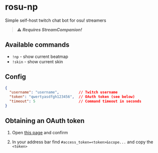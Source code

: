 # rosu-np

Simple self-host twitch chat bot for osu! streamers

> ⚠ ***Requires StreamCompanion!***

## Available commands

* `!np` - show current beatmap
* `!skin` - show current skin

## Config

```json
{
  "username": "username",         // Twitch username
  "token": "qwertyasdfgh123456",  // OAuth token (see below)
  "timeout": 5                    // Command timeout in seconds
}
```

## Obtaining an OAuth token

1. Open [this page](https://id.twitch.tv/oauth2/authorize?response_type=token&client_id=ci2s72rvzqny52t3sn1fdxd4vaa8uc&redirect_uri=http://localhost:9727&scope=chat%3Aread+chat%3Aedit) and confirm

2. In your address bar find `#access_token=<token>&scope...` and copy the `<token>`